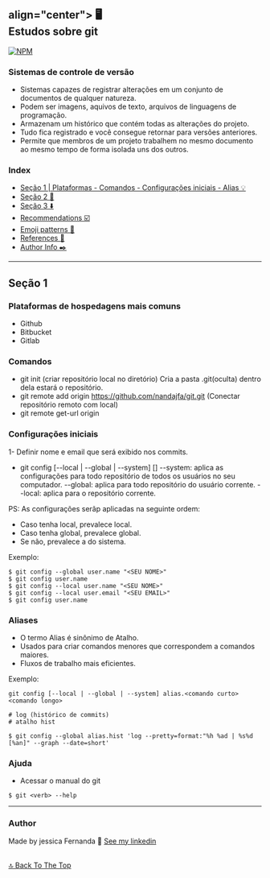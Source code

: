 <h2> align="center">
	🖥️ <br>Estudos sobre git
 </h2>

  [![NPM](https://img.shields.io/npm/l/react)](https://github.com/nandajfa/estudo_git/blob/main/LICENSE)


### Sistemas de controle de versão

* Sistemas capazes de registrar alterações em um conjunto de documentos de qualquer natureza.
* Podem ser imagens, aquivos de texto, arquivos de linguagens de programação.
* Armazenam um histórico que contém todas as alterações do projeto.
* Tudo fica registrado e você consegue retornar para versões anteriores.
* Permite que membros de um projeto trabalhem no mesmo documento ao mesmo tempo de forma isolada uns dos outros.

### Index

- [Seção 1 | Plataformas - Comandos - Configurações iniciais - Alias 💡](#seção-1)
- [Seção 2  📝](#how-to-use)
- [Seção 3 ⬇️ ](#what-are-the-commit-types)
- [Recommendations ☑️](#recommendations)
- [Emoji patterns 📍](#emoji-patterns)
- [References 🔗](#references)
- [Author Info  ✒️](#author)

---

## Seção 1

### Plataformas de hospedagens mais comuns

* Github
* Bitbucket
* Gitlab

### Comandos

* git init (criar repositório local no diretório) Cria a pasta .git(oculta) dentro dela estará o repositório.
* git remote add origin https://github.com/nandajfa/git.git (Conectar repositório remoto com local)
* git remote get-url origin

### Configurações iniciais

1- Definir nome e email que será exibido nos commits.

* git config [--local | --global | --system] <key> [<value>]
	--system: aplica as configurações para todo repositório de todos os usuários no seu computador.
	--global: aplica para todo repositório do usuário corrente.
	--local: aplica para o repositório corrente.

PS: As configurações serãp aplicadas na seguinte ordem:
* Caso tenha local, prevalece local.
* Caso tenha global, prevalece global.
* Se não, prevalece a do sistema.

Exemplo:

```
$ git config --global user.name "<SEU NOME>"
$ git config user.name
$ git config --local user.name "<SEU NOME>"
$ git config --local user.email "<SEU EMAIL>"
$ git config user.name
```
### Aliases

* O termo Alias é sinônimo de Atalho.
* Usados para criar comandos menores que correspondem a comandos maiores.
* Fluxos de trabalho mais eficientes.

Exemplo:

```
git config [--local | --global | --system] alias.<comando curto> <comando longo>

# log (histórico de commits)
# atalho hist

$ git config --global alias.hist 'log --pretty=format:"%h %ad | %s%d [%an]" --graph --date=short'
```

### Ajuda

* Acessar o manual do git

```
$ git <verb> --help
```

---

 ### Author

Made by jessica Fernanda 👋 [See my linkedin](https://www.linkedin.com/in/jessica-fernanda-alves-marques-106651205/)


<br>[🔝 Back To The Top](#estudos-sobre-git-) <br>